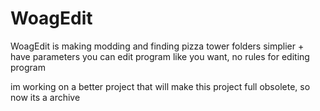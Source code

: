 # WoagEdit
WoagEdit is making modding and finding pizza tower folders simplier + have parameters
you can edit program like you want, no rules for editing program

im working on a better project that will make this project full obsolete, so now its a archive
